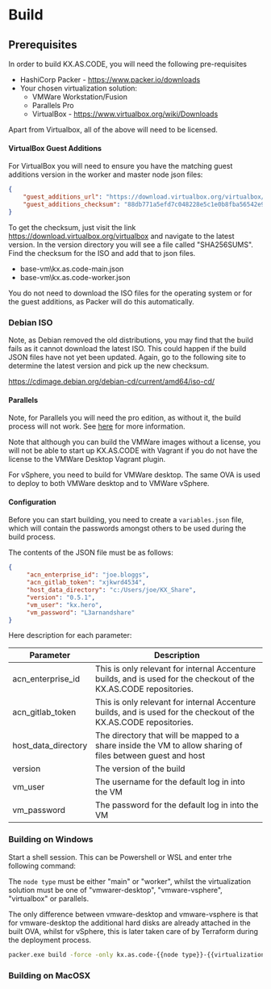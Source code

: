 # Build



## Prerequisites

In order to build KX.AS.CODE, you will need the following pre-requisites

- HashiCorp Packer - https://www.packer.io/downloads
- Your chosen virtualization solution: 
  - VMWare Workstation/Fusion
  - Parallels Pro
  - VirtualBox - https://www.virtualbox.org/wiki/Downloads



Apart from Virtualbox, all of the above will need to be licensed.

#### VirtualBox Guest Additions

For VirtualBox you will need to ensure you have the matching guest additions version in the worker and master node json files:

```json
{
	"guest_additions_url": "https://download.virtualbox.org/virtualbox/6.1.16/VBoxGuestAdditions_6.1.16.iso",
	"guest_additions_checksum": "88db771a5efd7c048228e5c1e0b8fba56542e9d8c1b75f7af5b0c4cf334f0584"
}
```

To get the checksum, just visit the link https://download.virtualbox.org/virtualbox and navigate to the latest version. In the version directory you will see a file called "SHA256SUMS". Find the checksum for the ISO and add that to json files.

- base-vm\kx.as.code-main.json
- base-vm\kx.as.code-worker.json

You do not need to download the ISO files for the operating system or for the guest additions, as Packer will do this automatically.

### Debian ISO

Note, as Debian removed the old distributions, you may find that the build fails as it cannot download the latest ISO. This could happen if the build JSON files have not yet been updated. Again, go to the following site to determine the latest version and pick up the new checksum.

https://cdimage.debian.org/debian-cd/current/amd64/iso-cd/



#### Parallels

Note, for Parallels you will need the pro edition, as without it, the build process will not work. See [here](https://www.packer.io/docs/builders/parallels) for more information.

Note that although you can build the VMWare images without a license, you will not be able to start up KX.AS.CODE with Vagrant if you do not have the license to the VMWare Desktop Vagrant plugin.

For vSphere, you need to build for VMWare desktop. The same OVA is used to deploy to both VMWare desktop and to VMWare vSphere.

#### Configuration

Before you can start building, you need to create a `variables.json` file, which will contain the passwords amongst others to be used during the build process. 

The contents of the JSON file must be as follows:

```json
{
     "acn_enterprise_id": "joe.bloggs",
     "acn_gitlab_token": "xjkwrd4534",
     "host_data_directory": "c:/Users/joe/KX_Share",
     "version": "0.5.1",
     "vm_user": "kx.hero",
     "vm_password": "L3arnandshare"
}
```



Here description for each parameter:

| Parameter           | Description                                                  |
| ------------------- | ------------------------------------------------------------ |
| acn_enterprise_id   | This is only relevant for internal Accenture builds, and is used for the checkout of the KX.AS.CODE repositories. |
| acn_gitlab_token    | This is only relevant for internal Accenture builds, and is used for the checkout of the KX.AS.CODE repositories. |
| host_data_directory | The directory that will be mapped to a share inside the VM to allow sharing of files between guest and host |
| version             | The version of the build                                     |
| vm_user             | The username for the default log in into the VM              |
| vm_password         | The password for the default log in into the VM              |



### Building on Windows

 

Start a shell session. This can be Powershell or WSL and enter trhe following command:

The `node type` must be either "main" or "worker", whilst the virtualization solution must be one of "vmwarer-desktop", "vmware-vsphere", "virtualbox" or parallels.

The only difference between vmware-desktop and vmware-vsphere is that for vmware-desktop the additional hard disks are already attached in the built OVA, whilst for vSphere, this is later taken care of by Terraform during the deployment process.

```bash
packer.exe build -force -only kx.as.code-{{node type}}-{{virtualization}}-desktop -var-file variables.json ./kx.as.code-main.json
```













### Building on MacOSX













